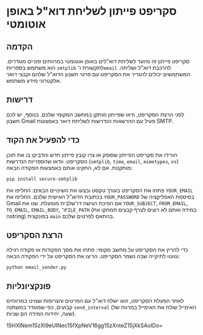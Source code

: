 # **סקריפט פייתון לשליחת דוא"ל באופן אוטומטי**

## הקדמה

סקריפט פייתון זה מיועד לשליחת דוא"לים באופן אוטומטי במרווחים זמניים מוגדרים. הוא משתמש בספריות `smtplib` לתקשורת ו־`email` להרכבת דוא"ל ושליחה. המשתמשים יכולים להגדיר את הסקריפט עם פרטי חשבון הדוא"ל שלהם וקבצי דואר אלקטרוני מידע משתמש.

## דרישות
לפני הרצת הסקריפט, ודאו שפייתון מותקן במחשב המקומי שלכם. בנוסף, יש לכם חשבון Gmail פעיל עם ההרשאות הנדרשות לשליחת דואר באמצעות SMTP.

## כדי להפעיל את הקוד
   הורידו את סקריפט הפייתון שסופק או צרו קובץ פייתון חדש והדביקו בו את תוכן הסקריפט.
   וודאו שהספריות הנדרשות (`smtplib`, `time`, `email`, `mimetypes`, `os`) מותקנות. אם לא, התקינו אותם באמצעות הפקודה הבאה:

   ```
   pip install secure-smtplib
   ```
   פתחו את הסקריפט בעורך טקסט ובצעו את השינויים הבאים:
   החליפו את `YOUR_EMAIL` בכתובת הדוא"ל האישית שלכם.
   החליפו את `YOUR_PASSWORD` בסיסמת האפליקציה של Gmail אם הפיכת הגישה דו־שלבית מופעלת.
שנו את `YOUR_SUBJECT`, `FROM_EMAIL`, `TO_EMAIL`, `EMAIL_BODY`, ו־`FILE_PATH` (במידה ואתם לא רוצים לצרף קבצים תמחקו את הstring) בפונקצית `main` בהתאם לפרטים שלכם.

## הרצת הסקריפט
כדי להריץ את הסקריפט על מחשב מקומי:
   פתחו את מסך הפקודות או פקודה רגילה ונווטו לתיקייה שבה נשמר הסקריפט.
   הריצו את הסקריפט על ידי הפקודה הבאה:

   ```
   python email_sender.py
   ```

## פונקציונליות
לאחר הפעלת הסקריפט, הוא ישלח דוא"ל עם הפרטים והצרופות שצוינו במרווחים קבועים, כפי שמוגדר במשתנה `send_interval` (האימייל שולח את האימייל במרווח של שעה, יחידות המידה הם שניות).


15HXlNem15zXl9eUINec15fXpNeV16gg15zXnteZ15jXkSAoIDo=
